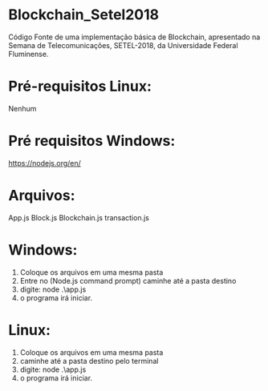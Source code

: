 # Blockchain_Setel2018
Código Fonte de uma implementação básica de Blockchain, apresentado na Semana de Telecomunicações,
SETEL-2018, da Universidade Federal Fluminense.

# Pré-requisitos Linux:

Nenhum

# Pré requisitos Windows:

https://nodejs.org/en/

# Arquivos:

App.js
Block.js
Blockchain.js
transaction.js


# Windows:

1) Coloque os arquivos em uma mesma pasta
2) Entre no (Node.js command prompt) caminhe até a pasta destino
3) digite: node .\app.js
4) o programa irá iniciar.

# Linux:

1) Coloque os arquivos em uma mesma pasta
2) caminhe até a pasta destino pelo terminal
3) digite: node .\app.js
4) o programa irá iniciar.


